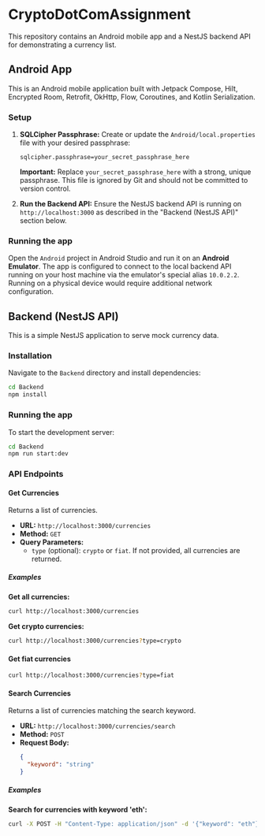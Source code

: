 # CryptoDotComAssignment

This repository contains an Android mobile app and a NestJS backend API for demonstrating a currency list.

## Android App

This is an Android mobile application built with Jetpack Compose, Hilt, Encrypted Room, Retrofit, OkHttp, Flow, Coroutines, and Kotlin Serialization.

### Setup

1.  **SQLCipher Passphrase:**
    Create or update the `Android/local.properties` file with your desired passphrase:

    ```properties
    sqlcipher.passphrase=your_secret_passphrase_here
    ```

    **Important:** Replace `your_secret_passphrase_here` with a strong, unique passphrase. This file is ignored by Git and should not be committed to version control.

2.  **Run the Backend API:**
    Ensure the NestJS backend API is running on `http://localhost:3000` as described in the "Backend (NestJS API)" section below.

### Running the app

Open the `Android` project in Android Studio and run it on an **Android Emulator**. The app is configured to connect to the local backend API running on your host machine via the emulator's special alias `10.0.2.2`. Running on a physical device would require additional network configuration.

## Backend (NestJS API)

This is a simple NestJS application to serve mock currency data.

### Installation

Navigate to the `Backend` directory and install dependencies:

```bash
cd Backend
npm install
```

### Running the app

To start the development server:

```bash
cd Backend
npm run start:dev
```

### API Endpoints

#### Get Currencies

Returns a list of currencies.

-   **URL:** `http://localhost:3000/currencies`
-   **Method:** `GET`
-   **Query Parameters:**
    -   `type` (optional): `crypto` or `fiat`. If not provided, all currencies are returned.

##### Examples

**Get all currencies:**

```bash
curl http://localhost:3000/currencies
```

**Get crypto currencies:**

```bash
curl http://localhost:3000/currencies?type=crypto
```

#### Get fiat currencies

```bash
curl http://localhost:3000/currencies?type=fiat
```

#### Search Currencies

Returns a list of currencies matching the search keyword.

-   **URL:** `http://localhost:3000/currencies/search`
-   **Method:** `POST`
-   **Request Body:**
    ```json
    {
      "keyword": "string"
    }
    ```

##### Examples

**Search for currencies with keyword 'eth':**

```bash
curl -X POST -H "Content-Type: application/json" -d '{"keyword": "eth"}' http://localhost:3000/currencies/search
```